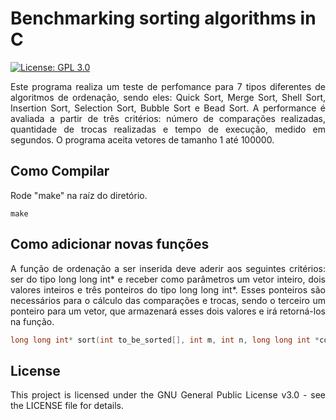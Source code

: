 # Benchmarking sorting algorithms in C
[![License: GPL 3.0](https://img.shields.io/badge/License-GPL%203.0-green.svg)](https://www.gnu.org/licenses/gpl-3.0)
<p align="justify">Este programa realiza um teste de perfomance para 7 tipos diferentes de algoritmos de ordenação, sendo eles: Quick Sort, Merge Sort, Shell Sort, Insertion Sort, Selection Sort, Bubble Sort e Bead Sort. A performance é avaliada a partir de três critérios: número de comparações realizadas, quantidade de trocas realizadas e tempo de execução, medido em segundos. O programa aceita vetores de tamanho 1 até 100000.</p>

## Como Compilar
<p align="justify">Rode "make" na raíz do diretório.</p>

```
make
```

## Como adicionar novas funções
<p align="justify">A função de ordenação a ser inserida deve aderir aos seguintes critérios: ser do tipo long long int* e receber como parâmetros um vetor inteiro, dois valores inteiros e três ponteiros do tipo long long int*. Esses ponteiros são necessários para o cálculo das comparações  e trocas, sendo o terceiro um ponteiro para um vetor, que armazenará esses dois valores e irá retorná-los na função.</p>

```c
long long int* sort(int to_be_sorted[], int m, int n, long long int *comps, long long int *swaps, long long int *arrayCT);
```

## License
<p align="justify">This project is licensed under the GNU General Public License v3.0 - see the LICENSE file for details.</p>
